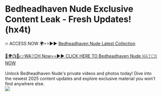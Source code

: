 # Bedheadhaven Nude Exclusive Content Leak - Fresh Updates! (hx4t)

🔥 ACCESS NOW 🌍==►► <a href="https://tinyurl.com/yc657z5k" rel="nofollow">Bedheadhaven Nude Latest Collection</a>
<br><br>
[🔴🌍📺📱👉WA𝚃CH Now==►► CLICK HERE TO Bedheadhaven Nude 𝚆𝙰𝚃𝙲𝙷 NOW](https://tinyurl.com/yc657z5k)
<br><br>
Unlock Bedheadhaven Nude's private videos and photos today! Dive into the newest 2025 content updates and explore exclusive material you won’t find anywhere else.
<br>
<a href="https://tinyurl.com/yc657z5k" rel="nofollow" data-target="animated-image.originalLink"><img src="https://camo.githubusercontent.com/8a4f000d20f83aca3bf7ec5f350d767afa0574a8a352519fd8cfa583a6f93a33/68747470733a2f2f692e696d6775722e636f6d2f644a486b345a712e676966" data-canonical-src="https://i.imgur.com/dJHk4Zq.gif" style="max-width: 100%; display: inline-block;" data-target="animated-image.originalImage"></a>
<br>
